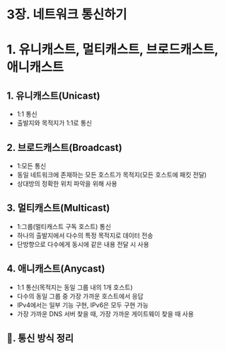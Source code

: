 # 3장. 네트워크 통신하기

# 1. 유니캐스트, 멀티캐스트, 브로드캐스트, 애니캐스트

## 1. 유니캐스트(Unicast)

- 1:1 통신
- 출발지와 목적지가 1:1로 통신

## 2. 브로드캐스트(Broadcast)

- 1:모든 통신
- 동일 네트워크에 존재하는 모든 호스트가 목적지(모든 호스트에 패킷 전달)
- 상대방의 정확한 위치 파악을 위해 사용

## 3. 멀티캐스트(Multicast)

- 1:그룹(멀티캐스트 구독 호스트) 통신
- 하나의 출발지에서 다수의 특정 목적지로 데이터 전송
- 단방향으로 다수에게 동시에 같은 내용 전달 시 사용

## 4. 애니캐스트(Anycast)

- 1:1 통신(목적지는 동일 그룹 내의 1개 호스트)
- 다수의 동일 그룹 중 가장 가까운 호스트에서 응답
- IPv4에서는 일부 기능 구현, IPv6은 모두 구현 가능
- 가장 가까운 DNS 서버 찾을 때, 가장 가까운 게이트웨이 찾을 때 사용

## 💭. 통신 방식 정리

